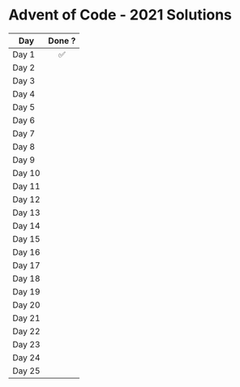 # Advent of Code - 2021 Solutions

| **Day** |     **Done ?**     |
| ------- | :----------------: |
| Day 1   | :white_check_mark: |
| Day 2   |                    |
| Day 3   |                    |
| Day 4   |                    |
| Day 5   |                    |
| Day 6   |                    |
| Day 7   |                    |
| Day 8   |                    |
| Day 9   |                    |
| Day 10  |                    |
| Day 11  |                    |
| Day 12  |                    |
| Day 13  |                    |
| Day 14  |                    |
| Day 15  |                    |
| Day 16  |                    |
| Day 17  |                    |
| Day 18  |                    |
| Day 19  |                    |
| Day 20  |                    |
| Day 21  |                    |
| Day 22  |                    |
| Day 23  |                    |
| Day 24  |                    |
| Day 25  |                    |